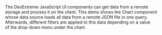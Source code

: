 The DevExtreme JavaScript UI components can get data from a&nbsp;remote storage and process it&nbsp;on&nbsp;the client. This demo shows the Chart component whose data source loads all data from a&nbsp;remote JSON file in&nbsp;one query. Afterwards, different filters are applied to&nbsp;this data depending on&nbsp;a&nbsp;value of&nbsp;the drop-down menu under the chart.

